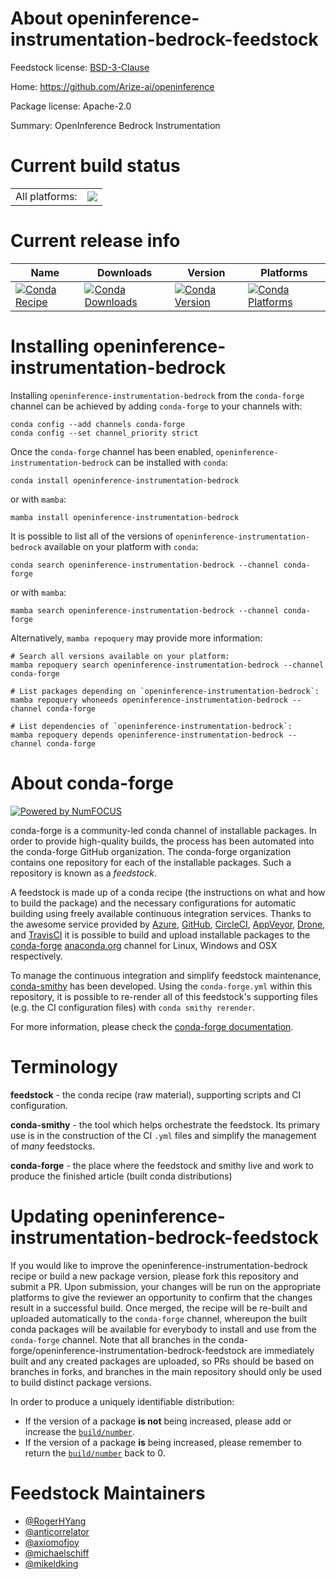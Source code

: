 About openinference-instrumentation-bedrock-feedstock
=====================================================

Feedstock license: [BSD-3-Clause](https://github.com/conda-forge/openinference-instrumentation-bedrock-feedstock/blob/main/LICENSE.txt)

Home: https://github.com/Arize-ai/openinference

Package license: Apache-2.0

Summary: OpenInference Bedrock Instrumentation

Current build status
====================


<table><tr><td>All platforms:</td>
    <td>
      <a href="https://dev.azure.com/conda-forge/feedstock-builds/_build/latest?definitionId=21579&branchName=main">
        <img src="https://dev.azure.com/conda-forge/feedstock-builds/_apis/build/status/openinference-instrumentation-bedrock-feedstock?branchName=main">
      </a>
    </td>
  </tr>
</table>

Current release info
====================

| Name | Downloads | Version | Platforms |
| --- | --- | --- | --- |
| [![Conda Recipe](https://img.shields.io/badge/recipe-openinference--instrumentation--bedrock-green.svg)](https://anaconda.org/conda-forge/openinference-instrumentation-bedrock) | [![Conda Downloads](https://img.shields.io/conda/dn/conda-forge/openinference-instrumentation-bedrock.svg)](https://anaconda.org/conda-forge/openinference-instrumentation-bedrock) | [![Conda Version](https://img.shields.io/conda/vn/conda-forge/openinference-instrumentation-bedrock.svg)](https://anaconda.org/conda-forge/openinference-instrumentation-bedrock) | [![Conda Platforms](https://img.shields.io/conda/pn/conda-forge/openinference-instrumentation-bedrock.svg)](https://anaconda.org/conda-forge/openinference-instrumentation-bedrock) |

Installing openinference-instrumentation-bedrock
================================================

Installing `openinference-instrumentation-bedrock` from the `conda-forge` channel can be achieved by adding `conda-forge` to your channels with:

```
conda config --add channels conda-forge
conda config --set channel_priority strict
```

Once the `conda-forge` channel has been enabled, `openinference-instrumentation-bedrock` can be installed with `conda`:

```
conda install openinference-instrumentation-bedrock
```

or with `mamba`:

```
mamba install openinference-instrumentation-bedrock
```

It is possible to list all of the versions of `openinference-instrumentation-bedrock` available on your platform with `conda`:

```
conda search openinference-instrumentation-bedrock --channel conda-forge
```

or with `mamba`:

```
mamba search openinference-instrumentation-bedrock --channel conda-forge
```

Alternatively, `mamba repoquery` may provide more information:

```
# Search all versions available on your platform:
mamba repoquery search openinference-instrumentation-bedrock --channel conda-forge

# List packages depending on `openinference-instrumentation-bedrock`:
mamba repoquery whoneeds openinference-instrumentation-bedrock --channel conda-forge

# List dependencies of `openinference-instrumentation-bedrock`:
mamba repoquery depends openinference-instrumentation-bedrock --channel conda-forge
```


About conda-forge
=================

[![Powered by
NumFOCUS](https://img.shields.io/badge/powered%20by-NumFOCUS-orange.svg?style=flat&colorA=E1523D&colorB=007D8A)](https://numfocus.org)

conda-forge is a community-led conda channel of installable packages.
In order to provide high-quality builds, the process has been automated into the
conda-forge GitHub organization. The conda-forge organization contains one repository
for each of the installable packages. Such a repository is known as a *feedstock*.

A feedstock is made up of a conda recipe (the instructions on what and how to build
the package) and the necessary configurations for automatic building using freely
available continuous integration services. Thanks to the awesome service provided by
[Azure](https://azure.microsoft.com/en-us/services/devops/), [GitHub](https://github.com/),
[CircleCI](https://circleci.com/), [AppVeyor](https://www.appveyor.com/),
[Drone](https://cloud.drone.io/welcome), and [TravisCI](https://travis-ci.com/)
it is possible to build and upload installable packages to the
[conda-forge](https://anaconda.org/conda-forge) [anaconda.org](https://anaconda.org/)
channel for Linux, Windows and OSX respectively.

To manage the continuous integration and simplify feedstock maintenance,
[conda-smithy](https://github.com/conda-forge/conda-smithy) has been developed.
Using the ``conda-forge.yml`` within this repository, it is possible to re-render all of
this feedstock's supporting files (e.g. the CI configuration files) with ``conda smithy rerender``.

For more information, please check the [conda-forge documentation](https://conda-forge.org/docs/).

Terminology
===========

**feedstock** - the conda recipe (raw material), supporting scripts and CI configuration.

**conda-smithy** - the tool which helps orchestrate the feedstock.
                   Its primary use is in the construction of the CI ``.yml`` files
                   and simplify the management of *many* feedstocks.

**conda-forge** - the place where the feedstock and smithy live and work to
                  produce the finished article (built conda distributions)


Updating openinference-instrumentation-bedrock-feedstock
========================================================

If you would like to improve the openinference-instrumentation-bedrock recipe or build a new
package version, please fork this repository and submit a PR. Upon submission,
your changes will be run on the appropriate platforms to give the reviewer an
opportunity to confirm that the changes result in a successful build. Once
merged, the recipe will be re-built and uploaded automatically to the
`conda-forge` channel, whereupon the built conda packages will be available for
everybody to install and use from the `conda-forge` channel.
Note that all branches in the conda-forge/openinference-instrumentation-bedrock-feedstock are
immediately built and any created packages are uploaded, so PRs should be based
on branches in forks, and branches in the main repository should only be used to
build distinct package versions.

In order to produce a uniquely identifiable distribution:
 * If the version of a package **is not** being increased, please add or increase
   the [``build/number``](https://docs.conda.io/projects/conda-build/en/latest/resources/define-metadata.html#build-number-and-string).
 * If the version of a package **is** being increased, please remember to return
   the [``build/number``](https://docs.conda.io/projects/conda-build/en/latest/resources/define-metadata.html#build-number-and-string)
   back to 0.

Feedstock Maintainers
=====================

* [@RogerHYang](https://github.com/RogerHYang/)
* [@anticorrelator](https://github.com/anticorrelator/)
* [@axiomofjoy](https://github.com/axiomofjoy/)
* [@michaelschiff](https://github.com/michaelschiff/)
* [@mikeldking](https://github.com/mikeldking/)

